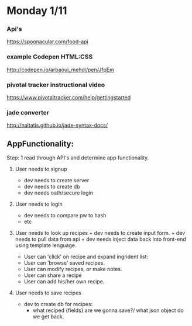# Monday 1/11

### Api's
https://spoonacular.com/food-api

### example Codepen HTML:CSS
http://codepen.io/arbaoui_mehdi/pen/JfpEm

### pivotal tracker instructional video
https://www.pivotaltracker.com/help/gettingstarted

### jade converter
http://naltatis.github.io/jade-syntax-docs/

## AppFunctionality:
Step: 1 read through API's and determine app functionality.

1. User needs to signup
    + dev needs to create server
    + dev needs to create db
    + dev needs oath/secure login
2. User needs to login
    + dev needs to compare pw to hash
    + etc
    
3. User needs to look up recipes
        + dev needs to create input form.
        + dev needs to pull data from api
        + dev needs inject data back into front-end using template lenguage.
    * User can 'click' on recipe and expand ingrident list:
    * User can 'browse' saved recipes.
    * User can modify recipes, or make notes.
    * User can share a recipe
    * User can add his/her own recipe.

4. User needs to save recipes
    + dev to create db for recipes:
        * what reciped {fields} are we gonna save?/ what json object do we get back.
